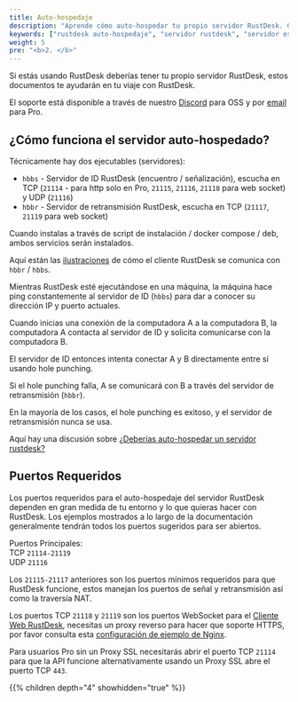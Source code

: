```yaml
---
title: Auto-hospedaje
description: "Aprende cómo auto-hospedar tu propio servidor RustDesk. Guía completa que cubre instalación, configuración y despliegue de infraestructura de servidor RustDesk para acceso seguro a escritorio remoto."
keywords: ["rustdesk auto-hospedaje", "servidor rustdesk", "servidor escritorio remoto", "guía auto-hospedaje", "instalación rustdesk", "hbbs hbbr", "servidor rustdesk pro"]
weight: 5
pre: "<b>2. </b>"
---
```


Si estás usando RustDesk deberías tener tu propio servidor RustDesk, estos documentos te ayudarán en tu viaje con RustDesk.

El soporte está disponible a través de nuestro [Discord](https://discord.com/invite/nDceKgxnkV) para OSS y por [email](mailto:support@rustdesk.com) para Pro.

## ¿Cómo funciona el servidor auto-hospedado?

Técnicamente hay dos ejecutables (servidores):

- `hbbs` - Servidor de ID RustDesk (encuentro / señalización), escucha en TCP (`21114` - para http solo en Pro, `21115`, `21116`, `21118` para web socket) y UDP (`21116`)
- `hbbr` - Servidor de retransmisión RustDesk, escucha en TCP (`21117`, `21119` para web socket)

Cuando instalas a través de script de instalación / docker compose / deb, ambos servicios serán instalados.

Aquí están las [ilustraciones](https://github.com/rustdesk/rustdesk/wiki/How-does-RustDesk-work%3F) de cómo el cliente RustDesk se comunica con `hbbr` / `hbbs`.

Mientras RustDesk esté ejecutándose en una máquina, la máquina hace ping constantemente al servidor de ID (`hbbs`) para dar a conocer su dirección IP y puerto actuales.

Cuando inicias una conexión de la computadora A a la computadora B, la computadora A contacta al servidor de ID y solicita comunicarse con la computadora B.

El servidor de ID entonces intenta conectar A y B directamente entre sí usando hole punching.

Si el hole punching falla, A se comunicará con B a través del servidor de retransmisión (`hbbr`).

En la mayoría de los casos, el hole punching es exitoso, y el servidor de retransmisión nunca se usa.

Aquí hay una discusión sobre [¿Deberías auto-hospedar un servidor rustdesk?](https://www.reddit.com/r/rustdesk/comments/1cr8kfv/should_you_selfhost_a_rustdesk_server/)

## Puertos Requeridos

Los puertos requeridos para el auto-hospedaje del servidor RustDesk dependen en gran medida de tu entorno y lo que quieras hacer con RustDesk. Los ejemplos mostrados a lo largo de la documentación generalmente tendrán todos los puertos sugeridos para ser abiertos.

Puertos Principales: \
TCP `21114-21119` \
UDP `21116`

Los `21115-21117` anteriores son los puertos mínimos requeridos para que RustDesk funcione, estos manejan los puertos de señal y retransmisión así como la traversía NAT.

Los puertos TCP `21118` y `21119` son los puertos WebSocket para el [Cliente Web RustDesk](https://rustdesk.com/web/), necesitas un proxy reverso para hacer que soporte HTTPS, por favor consulta esta [configuración de ejemplo de Nginx](/docs/en/self-host/rustdesk-server-pro/faq/#8-add-websocket-secure-wss-support-for-the-id-server-and-relay-server-to-enable-secure-communication-for-the-web-client).

Para usuarios Pro sin un Proxy SSL necesitarás abrir el puerto TCP `21114` para que la API funcione alternativamente usando un Proxy SSL abre el puerto TCP `443`.

{{% children depth="4" showhidden="true" %}}
